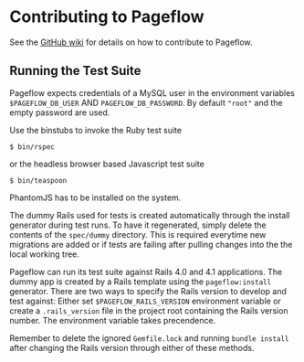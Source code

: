 # Contributing to Pageflow

See the [GitHub wiki](https://github.com/codevise/pageflow/wiki) for details on how to contribute to Pageflow.

## Running the Test Suite

Pageflow expects credentials of a MySQL user in the environment
variables `$PAGEFLOW_DB_USER` AND `PAGEFLOW_DB_PASSWORD`. By default
`"root"` and the empty password are used.

Use the binstubs to invoke the Ruby test suite

    $ bin/rspec

or the headless browser based Javascript test suite

    $ bin/teaspoon

PhantomJS has to be installed on the system.

The dummy Rails used for tests is created automatically through the 
install generator during test runs. To have it regenerated,
simply delete the contents of the `spec/dummy` directory. This is 
required everytime new migrations are added or if tests are failing 
after pulling changes into the the local working tree.

Pageflow can run its test suite against Rails 4.0 and 4.1
applications. The dummy app is created by a Rails template using the
`pageflow:install` generator. There are two ways to specify the Rails
version to develop and test against: Either set
`$PAGEFLOW_RAILS_VERSION` environment variable or create a
`.rails_version` file in the project root containing the Rails version
number. The environment variable takes precendence.

Remember to delete the ignored `Gemfile.lock` and running `bundle
install` after changing the Rails version through either of these
methods.
